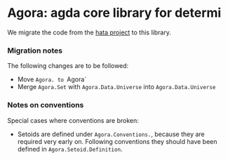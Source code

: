 <!--
SPDX-FileCopyrightText: 2024 Maxim Urschumzew <mxmurw@determi.io>

SPDX-License-Identifier: MIT
-->

# Agora: agda core library for determi

We migrate the code from the [hata project](https://github.com/project-hata/hata) to this library.

### Migration notes

The following changes are to be followed:
 - Move `Agora. to `Agora`
 - Merge `Agora.Set` with `Agora.Data.Universe` into `Agora.Data.Universe`


### Notes on conventions

Special cases where conventions are broken:
 - Setoids are defined under `Agora.Conventions.`, because they are required very early on.
   Following conventions they should have been defined in `Agora.Setoid.Definition`.


